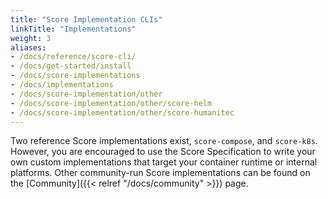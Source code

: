 ```yaml
---
title: "Score Implementation CLIs"
linkTitle: "Implementations"
weight: 3
aliases:
- /docs/reference/score-cli/
- /docs/get-started/install
- /docs/score-implementations
- /docs/implementations
- /docs/score-implementation/other
- /docs/score-implementation/other/score-helm
- /docs/score-implementation/other/score-humanitec
---
```


Two reference Score implementations exist, `score-compose`, and `score-k8s`. However, you are encouraged to use the Score Specification to write your own custom implementations that target your container runtime or internal platforms. Other community-run Score implementations can be found on the [Community]({{< relref "/docs/community" >}}) page.
